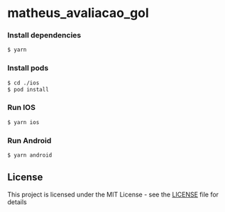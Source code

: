 # matheus_avaliacao_gol

### Install dependencies
```sh
$ yarn
```

### Install pods

```sh
$ cd ./ios
$ pod install
```

### Run IOS

```sh
$ yarn ios
```

### Run Android

```sh
$ yarn android
```

## License

This project is licensed under the MIT License - see the [LICENSE](LICENSE) file for details

